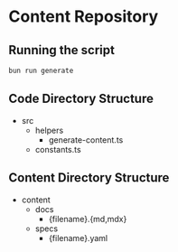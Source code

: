 # Content Repository


## Running the script

```bash
bun run generate
```

## Code Directory Structure

- src
  - helpers
    - generate-content.ts
  - constants.ts

## Content Directory Structure

- content
  - docs
    - {filename}.{md,mdx}
  - specs
    - {filename}.yaml
